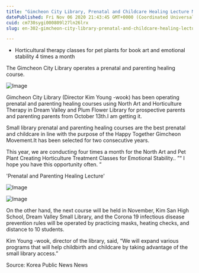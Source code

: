 ```yaml
---
title: "Gimcheon City Library, Prenatal and Childcare Healing Lecture Meeting at a small library"
datePublished: Fri Nov 06 2020 21:43:45 GMT+0000 (Coordinated Universal Time)
cuid: cm730sygi000809l27ln26lrx
slug: en-302-gimcheon-city-library-prenatal-and-childcare-healing-lecture-meeting-at-a-small-library

---
```



- Horticultural therapy classes for pet plants for book art and emotional stability 4 times a month

The Gimcheon City Library operates a prenatal and parenting healing course.

![Image](https://cdn.hashnode.com/res/hashnode/image/upload/v1739431830667/a512676d-adc2-419b-acb1-6d7e3a554910.jpeg)

Gimcheon City Library (Director Kim Young -wook) has been operating prenatal and parenting healing courses using North Art and Horticulture Therapy in Dream Valley and Plum Flower Library for prospective parents and parenting parents from October 13th.I am getting it.

Small library prenatal and parenting healing courses are the best prenatal and childcare in line with the purpose of the Happy Together Gimcheon Movement.It has been selected for two consecutive years.

This year, we are conducting four times a month for the North Art and Pet Plant Creating Horticulture Treatment Classes for Emotional Stability.. ”“ I hope you have this opportunity often. ”

'Prenatal and Parenting Healing Lecture'

![Image](https://cdn.hashnode.com/res/hashnode/image/upload/v1739431832589/eeb7cf42-a0b3-454b-815b-24ec4e3e6a63.jpeg)

![Image](https://cdn.hashnode.com/res/hashnode/image/upload/v1739431834513/3858fdf5-78d2-4851-95aa-c986ddd0b112.jpeg)

On the other hand, the next course will be held in November, Kim San High School, Dream Valley Small Library, and the Corona 19 infectious disease prevention rules will be operated by practicing masks, heating checks, and distance to 10 students.

Kim Young -wook, director of the library, said, “We will expand various programs that will help childbirth and childcare by taking advantage of the small library access.”

Source: Korea Public News News